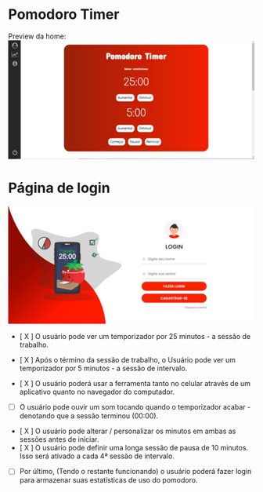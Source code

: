 # Pomodoro Timer
 Preview da home:
 <img src="Site/images/screenshot.jpeg">
 # Página de login
  <img src="Site/images/screenshot2.jpeg">


- [ X ] O usuário pode ver um temporizador por 25 minutos - a sessão de trabalho.

- [ X ] Após o término da sessão de trabalho, o Usuário pode ver um temporizador por 5 minutos - a sessão de intervalo.

- [ X ] O usuário poderá usar a ferramenta tanto no celular através de um aplicativo quanto no navegador do computador.

- [  ] O usuário pode ouvir um som tocando quando o temporizador acabar - denotando que a sessão terminou (00:00).

- [ X ] O usuário pode alterar / personalizar os minutos em ambas as sessões antes de iniciar.
- [ X ] O usuário pode definir uma longa sessão de pausa de 10 minutos. Isso será ativado a cada 4ª sessão de intervalo.

- [ ] Por último, (Tendo o restante funcionando) o usuário poderá fazer login para armazenar suas estatísticas de uso do pomodoro.
